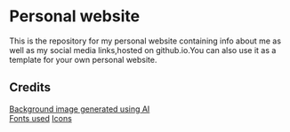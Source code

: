 # Personal website

This is the repository for my personal website containing info about me as well as my social media links,hosted on github.io.You can also use it as a template for your own personal website.

## Credits
  
[Background image generated using AI](https://www.deviantart.com/document10/art/Snowy-Contrast-1011634348)  
[Fonts used](https://fonts.google.com/share?selection.family=Playpen+Sans|Ubuntu)
[Icons](https://www.iconfinder.com/)
